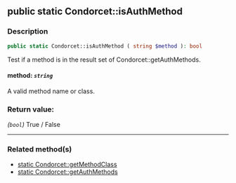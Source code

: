 ## public static Condorcet::isAuthMethod

### Description    

```php
public static Condorcet::isAuthMethod ( string $method ): bool
```

Test if a method is in the result set of Condorcet::getAuthMethods.
    

#### **method:** *```string```*   
A valid method name or class.    


### Return value:   

*(```bool```)* True / False


---------------------------------------

### Related method(s)      

* [static Condorcet::getMethodClass](/Docs/MethodsReferences/Condorcet%20Class/public%20static%20Condorcet--getMethodClass.md)    
* [static Condorcet::getAuthMethods](/Docs/MethodsReferences/Condorcet%20Class/public%20static%20Condorcet--getAuthMethods.md)    
